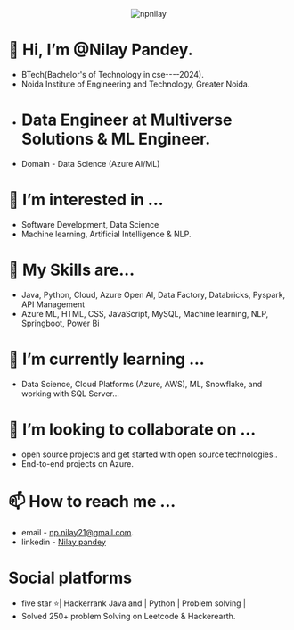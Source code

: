 <p align="center"> <img src="https://komarev.com/ghpvc/?username=npilay&label=Profile%20views&color=0e75b6&style=flat" alt="npnilay" /> </p>

# 👋 Hi, I’m @Nilay Pandey. 
 -  BTech(Bachelor's of Technology in cse----2024).
 - Noida Institute of Engineering and Technology, Greater Noida.
 - # Data Engineer  at Multiverse Solutions & ML Engineer.
 - Domain - Data Science (Azure AI/ML)
# 👀 I’m interested in ... 
 - Software Development, Data Science
 - Machine learning, Artificial Intelligence & NLP.
# 🌱 My Skills are...
  - Java, Python, Cloud,  Azure Open AI, Data Factory, Databricks, Pyspark, API Management
  -  Azure ML,  HTML, CSS, JavaScript, MySQL, Machine learning, NLP,  Springboot, Power Bi
# 🌱 I’m currently learning ... 
 - Data Science, Cloud Platforms (Azure, AWS), ML, Snowflake, and working with SQL Server...  
# 💞️ I’m looking to collaborate on ... 
 - open source projects and get started with open source technologies..
 - End-to-end projects on Azure.
# 📫 How to reach me ... 
 - email - np.nilay21@gmail.com.
 - linkedin - [Nilay pandey](https://www.linkedin.com/in/nilay-pandey-8a59491a4)
# Social platforms
 -  five star ⭐| Hackerrank Java and | Python | Problem solving |
 -  Solved 250+ problem Solving on Leetcode & Hackerearth.

